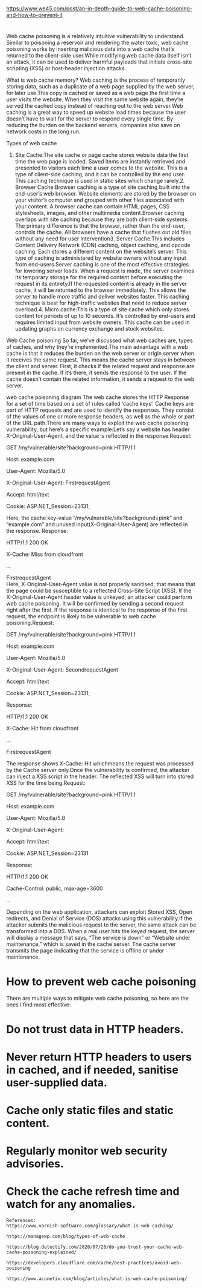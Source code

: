 
##
#
https://www.we45.com/post/an-in-depth-guide-to-web-cache-poisoning-and-how-to-prevent-it
#
##

Web cache poisoning is a relatively intuitive vulnerability to understand. Similar to poisoning a reservoir and rendering the water toxic, web cache poisoning works by inserting malicious data into a web cache that’s returned to the client-side user.While modifying web cache data itself isn’t an attack, it can be used to deliver harmful payloads that initiate cross-site scripting (XSS) or host-header injection attacks.

What is web cache memory?
Web caching is the process of temporarily storing data, such as a duplicate of a web page supplied by the web server, for later use.This copy is cached or saved as a web page the first time a user visits the website. When they visit the same website again, they’re served the cached copy instead of reaching out to the web server.Web caching is a great way to speed up website load times because the user doesn’t have to wait for the server to respond every single time. By reducing the burden on the backend servers, companies also save on network costs in the long run.

Types of web cache
1. Site Cache:The site cache or page cache stores website data the first time the web page is loaded. Saved items are instantly retrieved and presented to visitors each time a user comes to the website. This is a type of client-side caching, and it can be controlled by the end user. This caching technique is used in static sites which change rarely.2. Browser Cache:Browser caching is a type of site caching built into the end-user’s web browser. Website elements are stored by the browser on your visitor’s computer and grouped with other files associated with your content. A browser cache can contain HTML pages, CSS stylesheets, images, and other multimedia content.Browser caching overlaps with site caching because they are both client-side systems. The primary difference is that the browser, rather than the end-user, controls the cache. All browsers have a cache that flushes out old files without any need for user intervention3. Server Cache:This includes Content Delivery Network (CDN) caching, object caching, and opcode caching. Each stores a different content on the website’s server. This type of caching is administered by website owners without any input from end-users.Server caching is one of the most effective strategies for lowering server loads. When a request is made, the server examines its temporary storage for the required content before executing the request in its entirety.If the requested content is already in the server cache, it will be returned to the browser immediately. This allows the server to handle more traffic and deliver websites faster. This caching technique is best for high-traffic websites that need to reduce server overload.4. Micro cache:This is a type of site cache which only stores content for periods of up to 10 seconds. It’s controlled by end-users and requires limited input from website owners. This cache can be used in updating graphs on currency exchange and stock websites.

Web Cache poisoning
So far, we’ve discussed what web caches are, types of caches, and why they’re implemented.The main advantage with a web cache is that it reduces the burden on the web server or origin server when it receives the same request. This means the cache server stays in between the client and server. First, it checks if the related request and response are present in the cache. If it’s there, it sends the response to the user. If the cache doesn’t contain the related information, it sends a request to the web server.

web cache poisoning diagram
The web cache stores the HTTP Response for a set of time based on a set of rules called ‘cache keys’. Cache keys are part of HTTP requests and are used to identify the responses. They consist of the values of one or more response headers, as well as the whole or part of the URL path.There are many ways to exploit the web cache poisoning vulnerability, but here’s a specific example:Let’s say a website has header X-Original-User-Agent, and the value is reflected in the response.Request:

GET /my/vulnerable/site?background=pink HTTP/1.1

Host: example.com

User-Agent: Mozilla/5.0

X-Original-User-Agent: FirstrequestAgent

Accept: html/text

Cookie: ASP.NET_Session=23131;

Here, the cache key-value “/my/vulnerable/site?background=pink” and “example.com” and unused input(X-Original-User-Agent) are reflected in the response. Response:

HTTP/1.1 200 OK

X-Cache: Miss from cloudfront

...

<body>

<div id=”User-Agent”>FirstrequestAgent</div>

</body>Here, X-Original-User-Agent value is not properly sanitised; that means that the page could be susceptible to a reflected Cross-Site Script (XSS). If the X-Original-User-Agent header value is unkeyed, an attacker could perform web cache poisoning. It will be confirmed by sending a second request right after the first. If the response is identical to the response of the first request, the endpoint is likely to be vulnerable to web cache poisoning.Request:

GET /my/vulnerable/site?background=pink HTTP/1.1

Host: example.com

User-Agent: Mozilla/5.0

X-Original-User-Agent: SecondrequestAgent

Accept: html/text

Cookie: ASP.NET_Session=23131;



Response:

HTTP/1.1 200 OK

X-Cache: Hit from cloudfront

...

<body>

<div id=”User-Agent”>FirstrequestAgent</div>

</body>



The response shows X-Cache: Hit whichmeans the request was processed by the Cache server only.Once the vulnerability is confirmed, the attacker can inject a XSS script in the header. The reflected XSS will turn into stored XSS for the time being.Request:

GET /my/vulnerable/site?background=pink HTTP/1.1

Host: example.com

User-Agent: Mozilla/5.0

X-Original-User-Agent: <script>alert(document.domain)</script>

Accept: html/text

Cookie: ASP.NET_Session=23131



Response:

HTTP/1.1 200 OK

Cache-Control: public, max-age=3600

...

<body>

<div id=”User-Agent”>

<script>alert(document.domain)</script>

</div>

</body>Depending on the web application, attackers can exploit Stored XSS, Open redirects, and Denial of Service (DOS) attacks using this vulnerability.If the attacker submits the malicious request to the server, the same attack can be transformed into a DOS. When a real user hits the keyed request, the server will display a message that says, “The service is down” or “Website under maintenance,” which is saved in the cache server. The cache server transmits the page indicating that the service is offline or under maintenance.



# How to prevent web cache poisoning

There are multiple ways to mitigate web cache poisoning, so here are the ones I find most effective:

# Do not trust data in HTTP headers.

# Never return HTTP headers to users in cached, and if needed, sanitise user-supplied data.

# Cache only static files and static content.

# Regularly monitor web security advisories.

# Check the cache refresh time and watch for any anomalies.

```
References:
https://www.varnish-software.com/glossary/what-is-web-caching/

‍https://managewp.com/blog/types-of-web-cache

‍https://blog.detectify.com/2020/07/28/do-you-trust-your-cache-web-cache-poisoning-explained/

‍https://developers.cloudflare.com/cache/best-practices/avoid-web-poisoning

‍https://www.acunetix.com/blog/articles/what-is-web-cache-poisoning/
